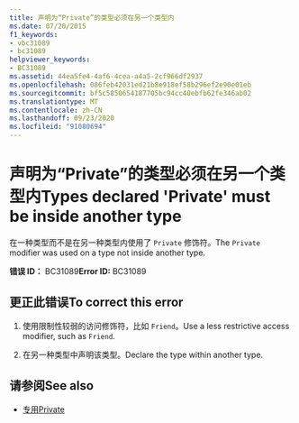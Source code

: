 ```yaml
---
title: 声明为“Private”的类型必须在另一个类型内
ms.date: 07/20/2015
f1_keywords:
- vbc31089
- bc31089
helpviewer_keywords:
- BC31089
ms.assetid: 44ea5fe4-4af6-4cea-a4a5-2cf966df2937
ms.openlocfilehash: 086feb42031ed21b8e918ef58b296ef2e90e01eb
ms.sourcegitcommit: bf5c5850654187705bc94cc40ebfb62fe346ab02
ms.translationtype: MT
ms.contentlocale: zh-CN
ms.lasthandoff: 09/23/2020
ms.locfileid: "91080694"
---
```

# <a name="types-declared-private-must-be-inside-another-type"></a><span data-ttu-id="2160e-102">声明为“Private”的类型必须在另一个类型内</span><span class="sxs-lookup"><span data-stu-id="2160e-102">Types declared 'Private' must be inside another type</span></span>

<span data-ttu-id="2160e-103">在一种类型而不是在另一种类型内使用了 `Private` 修饰符。</span><span class="sxs-lookup"><span data-stu-id="2160e-103">The `Private` modifier was used on a type not inside another type.</span></span>  
  
 <span data-ttu-id="2160e-104">**错误 ID：** BC31089</span><span class="sxs-lookup"><span data-stu-id="2160e-104">**Error ID:** BC31089</span></span>  
  
## <a name="to-correct-this-error"></a><span data-ttu-id="2160e-105">更正此错误</span><span class="sxs-lookup"><span data-stu-id="2160e-105">To correct this error</span></span>  
  
1. <span data-ttu-id="2160e-106">使用限制性较弱的访问修饰符，比如 `Friend`。</span><span class="sxs-lookup"><span data-stu-id="2160e-106">Use a less restrictive access modifier, such as `Friend`.</span></span>  
  
2. <span data-ttu-id="2160e-107">在另一种类型中声明该类型。</span><span class="sxs-lookup"><span data-stu-id="2160e-107">Declare the type within another type.</span></span>  
  
## <a name="see-also"></a><span data-ttu-id="2160e-108">请参阅</span><span class="sxs-lookup"><span data-stu-id="2160e-108">See also</span></span>

- [<span data-ttu-id="2160e-109">专用</span><span class="sxs-lookup"><span data-stu-id="2160e-109">Private</span></span>](../language-reference/modifiers/private.md)

